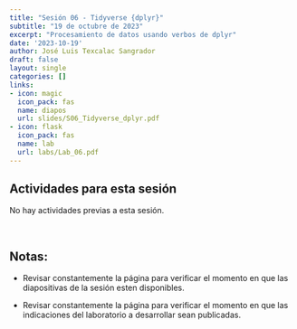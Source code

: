 ```yaml
---
title: "Sesión 06 - Tidyverse {dplyr}"
subtitle: "19 de octubre de 2023"
excerpt: "Procesamiento de datos usando verbos de dplyr"
date: '2023-10-19'
author: José Luis Texcalac Sangrador
draft: false
layout: single
categories: []
links:
- icon: magic
  icon_pack: fas
  name: diapos
  url: slides/S06_Tidyverse_dplyr.pdf
- icon: flask
  icon_pack: fas
  name: lab
  url: labs/Lab_06.pdf
---
```


## Actividades para esta sesión 

No hay actividades previas a esta sesión.

&nbsp;

## Notas:

* Revisar constantemente la página para verificar el momento en que las 
diapositivas de la sesión esten disponibles.

* Revisar constantemente la página para verificar el momento en que las 
indicaciones del laboratorio a desarrollar sean publicadas.

&nbsp;

